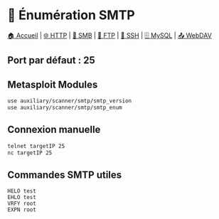 # 📧 Énumération SMTP

[🏠 Accueil](../README.md) | [🌐 HTTP](http-web.md) | [📁 SMB](smb-samba.md) | [📂 FTP](ftp.md) | [🔐 SSH](ssh.md) | [🗄️ MySQL](mysql.md) | [📤 WebDAV](webdav.md)

## Port par défaut : 25

## Metasploit Modules
```bash
use auxiliary/scanner/smtp/smtp_version
use auxiliary/scanner/smtp/smtp_enum
```

## Connexion manuelle
```bash
telnet targetIP 25
nc targetIP 25
```

## Commandes SMTP utiles
```
HELO test
EHLO test
VRFY root
EXPN root
```
